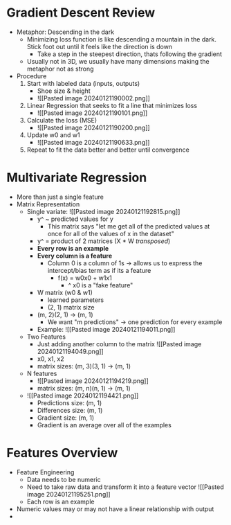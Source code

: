 # Gradient Descent Review
- Metaphor: Descending in the dark
	- Minimizing loss function is like descending a mountain in the dark. Stick foot out until it feels like the direction is down
		- Take a step in the steepest direction, thats following the gradient
	- Usually not in 3D, we usually have many dimensions making the metaphor not as strong
- Procedure
	1. Start with labeled data (inputs, outputs)
		- Shoe size & height
		- ![[Pasted image 20240121190002.png]]
	2.  Linear Regression that seeks to fit a line that minimizes loss
		- ![[Pasted image 20240121190101.png]]
	3. Calculate the loss (MSE)
		- ![[Pasted image 20240121190200.png]]
	4. Update w0 and w1
		- ![[Pasted image 20240121190633.png]]
	5. Repeat to fit the data better and better until convergence

# Multivariate Regression
- More than just a single feature
- Matrix Representation
	- Single variate: ![[Pasted image 20240121192815.png]]
		- y^ ~ predicted values for y
			- This matrix says "let me get all of the predicted values at once for all of the values of x in the dataset"
		- y^ = product of 2 matrices (X * W *transposed*)
		- **Every row is an example**
		- **Every column is a feature**
			- Column 0 is a column of 1s -> allows us to express the intercept/bias term as if its a feature
				- f(x) = w0x0 + w1x1
					- ^ x0 is a "fake feature"
		- W matrix (w0 & w1)
			- learned parameters
			- (2, 1) matrix size
		- (m, 2)(2, 1) -> (m, 1)
			- We want "m predictions" -> one prediction for every example
		- Example: ![[Pasted image 20240121194011.png]]
	- Two Features
		- Just adding another column to the matrix ![[Pasted image 20240121194049.png]]
		- x0, x1, x2
		- matrix sizes: (m, 3)(3, 1) -> (m, 1)
	- N features
		-  ![[Pasted image 20240121194219.png]]
		- matrix sizes: (m, n)(n, 1) -> (m, 1)
	- ![[Pasted image 20240121194421.png]]
		- Predictions size: (m, 1)
		- Differences size: (m, 1)
		- Gradient size: (m, 1)
		- Gradient is an average over all of the examples
# Features Overview
- Feature Engineering
	- Data needs to be numeric
	- Need to take raw data and transform it into a feature vector ![[Pasted image 20240121195251.png]]
	- Each row is an example
- Numeric values may or may not have a linear relationship with output
- 